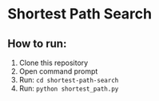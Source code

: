 # Shortest Path Search

## How to run:

1. Clone this repository
1. Open command prompt
1. Run: ```cd shortest-path-search```
1. Run: ```python shortest_path.py```